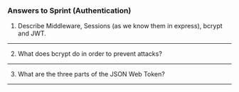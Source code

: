<!-- Answers to the Short Answer Essay Questions go here -->
### Answers to Sprint (Authentication)

1. Describe Middleware, Sessions (as we know them in express), bcrypt and JWT.
------------------------------------------------------------------------------


2. What does bcrypt do in order to prevent attacks?
---------------------------------------------------


3. What are the three parts of the JSON Web Token?
--------------------------------------------------

